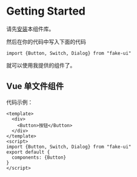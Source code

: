 # Getting Started
请先[安装](#/doc/install)本组件库。

然后在你的代码中写入下面的代码

```
import {Button, Switch, Dialog} from "fake-ui"
```

就可以使用我提供的组件了。

## Vue 单文件组件

代码示例：

```
<template>
  <div>
    <Button>按钮</Button>
  </div>
</template>
<script>
import {Button, Switch, Dialog} from "fake-ui"
export default {
  components: {Button}
}
</script>
```